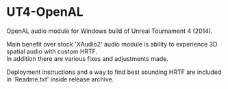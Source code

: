 # UT4-OpenAL

OpenAL audio module for Windows build of Unreal Tournament 4 (2014).

Main benefit over stock 'XAudio2' audio module is ability to experience 3D spatial audio with custom HRTF.  
In addition there are various fixes and adjustments made.

Deployment instructions and a way to find best sounding HRTF are included in 'Readme.txt' inside release archive.
